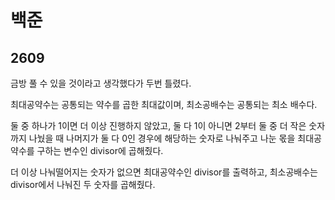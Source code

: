 # 백준

## 2609

금방 풀 수 있을 것이라고 생각했다가 두번 틀렸다.

최대공약수는 공통되는 약수를 곱한 최대값이며, 최소공배수는 공통되는 최소 배수다.

둘 중 하나가 1이면 더 이상 진행하지 않았고, 둘 다 1이 아니면 2부터 둘 중 더 작은 숫자까지 나눴을 때 나머지가 둘 다 0인 경우에 해당하는 숫자로 나눠주고 나눈 몫을 최대공약수를 구하는 변수인 divisor에 곱해줬다.

더 이상 나눠떨어지는 숫자가 없으면 최대공약수인 divisor를 출력하고, 최소공배수는 divisor에서 나눠진 두 숫자를 곱해줬다.